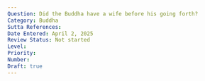 ```yaml
---
Question: Did the Buddha have a wife before his going forth?
Category: Buddha
Sutta References:
Date Entered: April 2, 2025
Review Status: Not started
Level: 
Priority: 
Number: 
Draft: true
---
```

